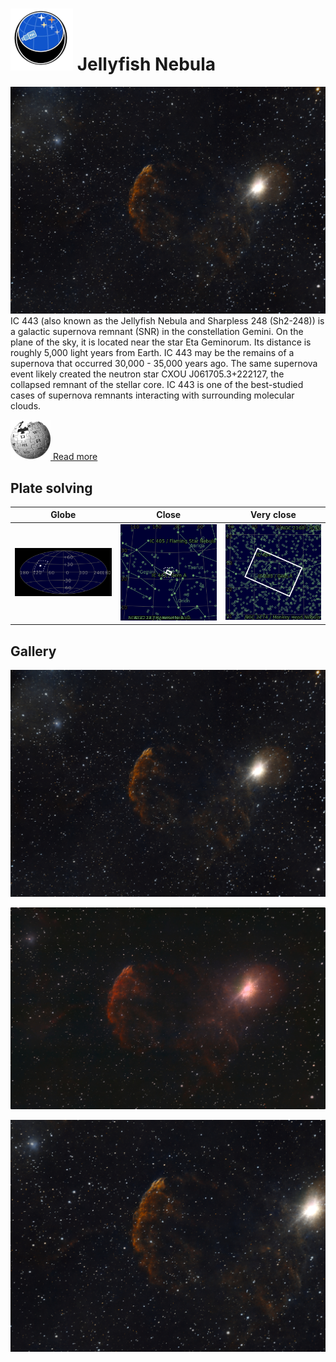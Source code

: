 # ![](..//Imaging//Common/pyl-tiny.png) Jellyfish Nebula
![IMG](..//Imaging//HD/Jellyfish_Nebula+00+co.jpg)
IC 443 (also known as the Jellyfish Nebula and Sharpless 248 (Sh2-248)) is a galactic supernova remnant (SNR) in the constellation Gemini. On the plane of the sky, it is located near the star Eta Geminorum. Its distance is roughly 5,000 light years from Earth. IC 443 may be the remains of a supernova that occurred 30,000 - 35,000 years ago. The same supernova event likely created the neutron star CXOU J061705.3+222127, the collapsed remnant of the stellar core. IC 443 is one of the best-studied cases of supernova remnants interacting with surrounding molecular clouds.

[![](..//Imaging//Common/Wikipedia.png) Read more](https://en.wikipedia.org/wiki/IC_443)
## Plate solving 

| Globe | Close | Very close |
| ----- | ----- | ----- |
|![IMG](..//Imaging//HD/Jellyfish_Nebula_Globe.jpg) |![IMG](..//Imaging//HD/Jellyfish_Nebula_Close.jpg) |![IMG](..//Imaging//HD/Jellyfish_Nebula_Closer.jpg) |

## Gallery
![IMG](..//Imaging//HD/Jellyfish_Nebula+00+co.jpg) 

![IMG](..//Imaging//HD/Jellyfish_Nebula+01+co.jpg) 

![IMG](..//Imaging//HD/Jellyfish_Nebula+02+co.jpg) 

